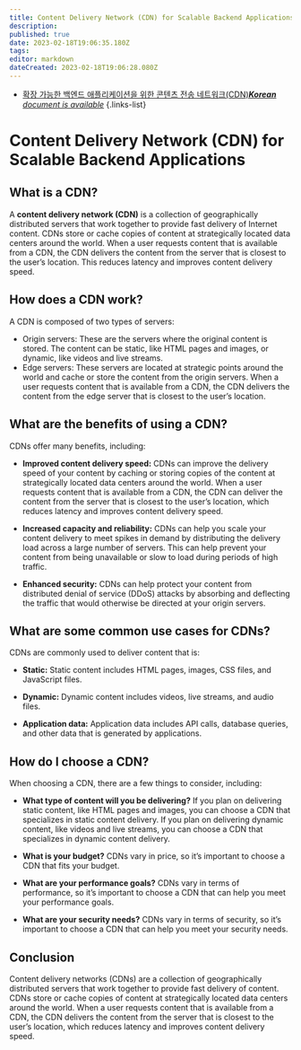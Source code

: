 ```yaml
---
title: Content Delivery Network (CDN) for Scalable Backend Applications
description: 
published: true
date: 2023-02-18T19:06:35.180Z
tags: 
editor: markdown
dateCreated: 2023-02-18T19:06:28.080Z
---
```


- [확장 가능한 백엔드 애플리케이션을 위한 콘텐츠 전송 네트워크(CDN)***Korean** document is available*](/ko/Knowledge-base/Backend/content-delivery-network-cdn-for-scalable-backend-applications)
{.links-list}


# Content Delivery Network (CDN) for Scalable Backend Applications

## What is a CDN?

A **content delivery network (CDN)** is a collection of geographically distributed servers that work together to provide fast delivery of Internet content. CDNs store or cache copies of content at strategically located data centers around the world. When a user requests content that is available from a CDN, the CDN delivers the content from the server that is closest to the user’s location. This reduces latency and improves content delivery speed.

## How does a CDN work?

A CDN is composed of two types of servers:

- Origin servers: These are the servers where the original content is stored. The content can be static, like HTML pages and images, or dynamic, like videos and live streams.
- Edge servers: These servers are located at strategic points around the world and cache or store the content from the origin servers. When a user requests content that is available from a CDN, the CDN delivers the content from the edge server that is closest to the user’s location.

## What are the benefits of using a CDN?

CDNs offer many benefits, including:

- **Improved content delivery speed:** CDNs can improve the delivery speed of your content by caching or storing copies of the content at strategically located data centers around the world. When a user requests content that is available from a CDN, the CDN can deliver the content from the server that is closest to the user’s location, which reduces latency and improves content delivery speed.

- **Increased capacity and reliability:** CDNs can help you scale your content delivery to meet spikes in demand by distributing the delivery load across a large number of servers. This can help prevent your content from being unavailable or slow to load during periods of high traffic.

- **Enhanced security:** CDNs can help protect your content from distributed denial of service (DDoS) attacks by absorbing and deflecting the traffic that would otherwise be directed at your origin servers.

## What are some common use cases for CDNs?

CDNs are commonly used to deliver content that is:

- **Static:** Static content includes HTML pages, images, CSS files, and JavaScript files.

- **Dynamic:** Dynamic content includes videos, live streams, and audio files.

- **Application data:** Application data includes API calls, database queries, and other data that is generated by applications.

## How do I choose a CDN?

When choosing a CDN, there are a few things to consider, including:

- **What type of content will you be delivering?** If you plan on delivering static content, like HTML pages and images, you can choose a CDN that specializes in static content delivery. If you plan on delivering dynamic content, like videos and live streams, you can choose a CDN that specializes in dynamic content delivery.

- **What is your budget?** CDNs vary in price, so it’s important to choose a CDN that fits your budget.

- **What are your performance goals?** CDNs vary in terms of performance, so it’s important to choose a CDN that can help you meet your performance goals.

- **What are your security needs?** CDNs vary in terms of security, so it’s important to choose a CDN that can help you meet your security needs.

## Conclusion

Content delivery networks (CDNs) are a collection of geographically distributed servers that work together to provide fast delivery of content. CDNs store or cache copies of content at strategically located data centers around the world. When a user requests content that is available from a CDN, the CDN delivers the content from the server that is closest to the user’s location, which reduces latency and improves content delivery speed.